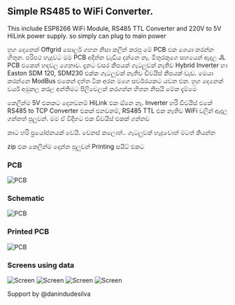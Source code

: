 ## Simple RS485 to WiFi Converter. 

This include ESP8266 WiFi Module, RS485 TTL Converter and 220V to 5V HiLink power supply. so simply can plug to main power


හුග දෙනෙක් Offgrid සොලර් ගහන නිසා  කලින් කරපු මේ PCB එක ශෙයා කරන්න හිතුන. පරිපථ හැදුවට මම PCB අදින්න වැඩිය දන්නෙ නැ. මිතුරකුගෙ සහයෙන් ඇදල JL PCB එකෙන් හදවල ගෙනාව. දැනට වසර කීපයක් ගැටලුවක් නැතිව Hybrid Inverter හා Easton SDM 120, SDM230 එක්ක ගැටලුවක් නැතිව ඩිවයිස් කීපයක් වැඩ. මෙයා කරන්නෙ ModBus එකෙන් දත්ත ටික අරන මගෙ සර්වරයකට යවන එක.  හුග දෙනෙක් වයර් අමුනල කරල අන්තිමට පිලිවෙලක් කරගන්න හිතන නිසයි මේක දැම්මෙ 

කෙලින්ම 5V එකකට දෙනවනම් HiLink එක ඔ්නෙ නැ. 
Inverter හරි ඩිවයිස් එකේ RS485 to TCP Converter එකක් එනවනම්, RS485 TTL එක නැතිව WiFi වලින් ඇදල ගන්නත් පුලුවන්. මම ඒ විදිහට එක ඩිවයිස් එකක් ගන්නව


කාට හරි ප්‍රයෝජනයක් වෙයි. වෙනස් කලොත්.. ගැටලුවක් හැදුවොත් මටත් කියන්න


zip එක කෙලින්ම දෙන්න පුලුවන් Printing සයිට් එකට 


### PCB 
![PCB](/1.png?raw=true "PCB")

### Schematic 
![PCB](/2.png?raw=true "PCB")

### Printed PCB
![PCB](/PCB.jpeg?raw=true "PCB")

### Screens using data

![Screen](/Screen1.PNG?raw=true "Screen")
![Screen](/Screen2.PNG?raw=true "Screen")
![Screen](/Screen3.PNG?raw=true "Screen")
![Screen](/Screen4.PNG?raw=true "Screen")

Support by
@danindudesilva

